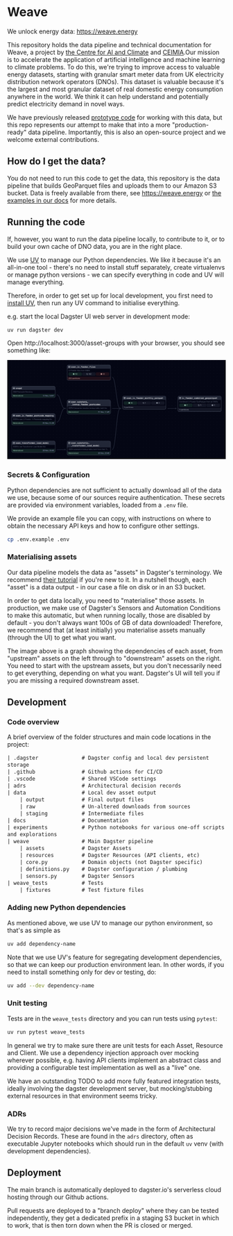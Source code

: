# Weave
We unlock energy data: https://weave.energy

This repository holds the data pipeline and technical documentation for Weave, a project
by [the Centre for AI and Climate](https://www.c-ai-c.org/) and
[CEIMIA](https://ceimia.org).Our mission is to accelerate the application of artificial
intelligence and machine learning to climate problems. To do this, we're trying to
improve access to valuable energy datasets, starting with granular smart meter data from
UK electricity distribution network operators (DNOs). This dataset is valuable because
it's the largest and most granular dataset of real domestic energy consumption anywhere
in the world. We think it can help understand and potentially predict electricity demand
in novel ways.

We have previously released
[prototype code](https://github.com/centre-for-ai-and-climate/lv-feeder-smart-meter-data)
for working with this data, but this repo represents our attempt to make that into a
more "production-ready" data pipeline. Importantly, this is also an open-source project
and we welcome external contributions.

## How do I get the data?
You do not need to run this code to get the data, this repository is the data pipeline
that builds GeoParquet files and uploads them to our Amazon S3 bucket. Data is freely
available from there, see https://weave.energy or
[the examples in our docs](docs/smart-meter-examples.ipynb) for more details.

## Running the code
If, however, you want to run the data pipeline locally, to contribute to it, or to build
your own cache of DNO data, you are in the right place.

We use [UV](https://docs.astral.sh/uv/getting-started/installation/) to manage our
Python dependencies. We like it because it's an all-in-one tool - there's no need to
install stuff separately, create virtualenvs or manage python versions - we can specify
everything in code and UV will manage everything.

Therefore, in order to get set up for local development, you first need to
[install UV](https://docs.astral.sh/uv/getting-started/installation/), then run any
UV command to initialise everything.

e.g. start the local Dagster UI web server in development mode:

```bash
uv run dagster dev
```

Open http://localhost:3000/asset-groups with your browser, you should see something
like:

![alt text](docs/asset-graph.png)

### Secrets & Configuration
Python dependencies are not sufficient to actually download all of the data we use,
because some of our sources require authentication. These secrets are provided via
environment variables, loaded from a `.env` file.

We provide an example file you can copy, with instructions on where to obtain the
necessary API keys and how to configure other settings.

```bash
cp .env.example .env
```

### Materialising assets
Our data pipeline models the data as "assets" in Dagster's terminology. We recommend
[their tutorial](https://docs.dagster.io/tutorial/introduction) if you're new to it. In
a nutshell though, each "asset" is a data output - in our case a file on disk or in an
S3 bucket.

In order to get data locally, you need to "materialise" those assets. In production,
we make use of Dagster's Sensors and Automation Conditions to make this automatic, but
when running locally, those are disabled by default - you don't always want 100s of GB
of data downloaded! Therefore, we recommend that (at least initially) you materialise
assets manually (through the UI) to get what you want.

The image above is a graph showing the dependencies of each asset, from "upstream"
assets on the left through to "downstream" assets on the right. You need to start with
the upstream assets, but you don't necessarily need to get everything, depending on what
you want. Dagster's UI will tell you if you are missing a required downstream asset.

## Development

### Code overview
A brief overview of the folder structures and main code locations in the project:

```
| .dagster              # Dagster config and local dev persistent storage
| .github               # Github actions for CI/CD
| .vscode               # Shared VSCode settings
| adrs                  # Architectural decision records
| data                  # Local dev asset output
    | output            # Final output files
    | raw               # Un-altered downloads from sources
    | staging           # Intermediate files
| docs                  # Documentation
| experiments           # Python notebooks for various one-off scripts and explorations
| weave                 # Main Dagster pipeline
    | assets            # Dagster Assets
    | resources         # Dagster Resources (API clients, etc)
    | core.py           # Domain objects (not Dagster specific)
    | definitions.py    # Dagster configuration / plumbing
    | sensors.py        # Dagster Sensors
| weave_tests           # Tests
    | fixtures          # Test fixture files
```

### Adding new Python dependencies
As mentioned above, we use UV to manage our python environment, so that's as simple as

```bash
uv add dependency-name
```

Note that we use UV's feature for segregating development dependencies, so that we can
keep our production environment lean. In other words, if you need to install something
only for dev or testing, do:

```bash
uv add --dev dependency-name
```

### Unit testing

Tests are in the `weave_tests` directory and you can run tests using `pytest`:

```bash
uv run pytest weave_tests
```

In general we try to make sure there are unit tests for each Asset, Resource and Client.
We use a dependency injection approach over mocking wherever possible, e.g. having
API clients implement an abstract class and providing a configurable test
implementation as well as a "live" one.

We have an outstanding TODO to add more fully featured integration tests, ideally
involving the dagster development server, but mocking/stubbing external resources in
that environment seems tricky.

### ADRs
We try to record major decisions we've made in the form of Architectural Decision
Records. These are found in the `adrs` directory, often as executable Jupyter notebooks
which should run in the default `uv` venv (with development dependencies).

## Deployment
The main branch is automatically deployed to dagster.io's serverless cloud hosting
through our Github actions.

Pull requests are deployed to a "branch deploy" where they can be tested independently,
they get a dedicated prefix in a staging S3 bucket in which to work, that is then torn
down when the PR is closed or merged.

